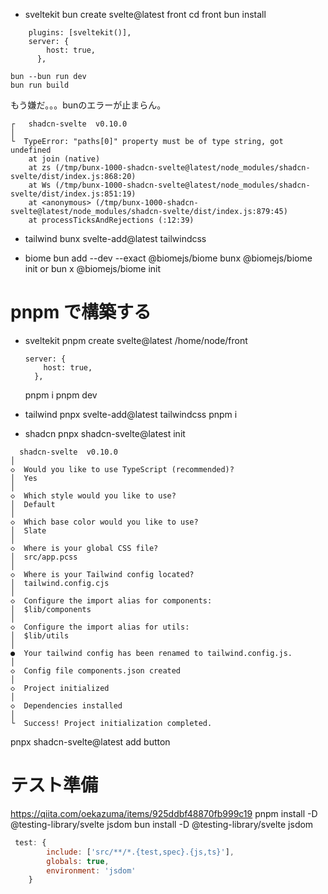 - sveltekit
    bun create svelte@latest front
    cd front
    bun install

```
    plugins: [sveltekit()],
    server: {
        host: true,
      },
```
    bun --bun run dev
    bun run build

もう嫌だ。。。bunのエラーが止まらん。
```
┌   shadcn-svelte  v0.10.0 
│
└  TypeError: "paths[0]" property must be of type string, got undefined
    at join (native)
    at zs (/tmp/bunx-1000-shadcn-svelte@latest/node_modules/shadcn-svelte/dist/index.js:868:20)
    at Ws (/tmp/bunx-1000-shadcn-svelte@latest/node_modules/shadcn-svelte/dist/index.js:851:19)
    at <anonymous> (/tmp/bunx-1000-shadcn-svelte@latest/node_modules/shadcn-svelte/dist/index.js:879:45)
    at processTicksAndRejections (:12:39)
```

- tailwind
   bunx svelte-add@latest tailwindcss

- biome
    bun add --dev --exact @biomejs/biome
    bunx @biomejs/biome init
    or bun x @biomejs/biome init

# pnpm で構築する
- sveltekit
    pnpm create svelte@latest /home/node/front
    ```
    server: {
        host: true,
      },
    ```
    pnpm i
    pnpm dev

- tailwind
  pnpx svelte-add@latest tailwindcss
  pnpm i

- shadcn
    pnpx shadcn-svelte@latest init
```
  shadcn-svelte  v0.10.0 
│
◇  Would you like to use TypeScript (recommended)?
│  Yes
│
◇  Which style would you like to use?
│  Default
│
◇  Which base color would you like to use?
│  Slate
│
◇  Where is your global CSS file?
│  src/app.pcss
│
◇  Where is your Tailwind config located?
│  tailwind.config.cjs
│
◇  Configure the import alias for components:
│  $lib/components
│
◇  Configure the import alias for utils:
│  $lib/utils
│
●  Your tailwind config has been renamed to tailwind.config.js.
│
◇  Config file components.json created
│
◇  Project initialized
│
◇  Dependencies installed
│
└  Success! Project initialization completed.
```

pnpx shadcn-svelte@latest add button

# テスト準備
https://qiita.com/oekazuma/items/925ddbf48870fb999c19
 pnpm install -D @testing-library/svelte jsdom
 bun install -D @testing-library/svelte jsdom

```vite.config.js
 test: {
        include: ['src/**/*.{test,spec}.{js,ts}'],
        globals: true,
        environment: 'jsdom'
    }
```